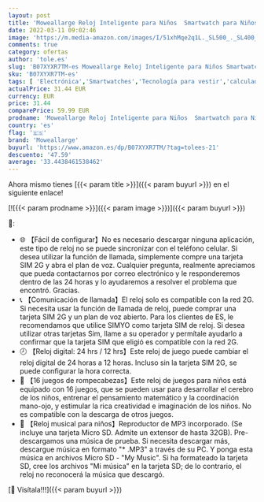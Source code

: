 ```yaml
---
layout: post
title: 'Moweallarge Reloj Inteligente para Niños  Smartwatch para Niños con Música  SOS Llamadas  16 Juegos  Cámara  Despertador  Calculadora  Reloj Teléfono 4-12 Años niño niña Cumpleaños Regalo'
date: 2022-03-11 09:02:46
image: 'https://m.media-amazon.com/images/I/51xhMqe2q1L._SL500_._SL400_.jpg'
comments: true
category: ofertas
author: 'tole.es'
slug: 'B07XYXR7TM-es Moweallarge Reloj Inteligente para Niños Smartwatch para...'
sku: 'B07XYXR7TM-es'
tags: [ 'Electrónica','Smartwatches','Tecnología para vestir','calculadora','moweallarge', ]
actualPrice: 31.44 EUR
currency: EUR
price: 31.44
comparePrice: 59.99 EUR
prodname: 'Moweallarge Reloj Inteligente para Niños  Smartwatch para Niños con Música  SOS Llamadas  16 Juegos  Cámara  Despertador  Calculadora  Reloj Teléfono 4-12 Años niño niña Cumpleaños Regalo'
country: 'es'
flag: '🇪🇸'
brand: 'Moweallarge'
buyurl: 'https://www.amazon.es/dp/B07XYXR7TM/?tag=tolees-21'
descuento: '47.59'
average: '33.4438461538462'
---
```


Ahora mismo tienes [{{< param title >}}]({{< param buyurl >}}) en el siguiente enlace!

[![{{< param prodname >}}]({{< param image >}})]({{< param buyurl >}})

🔎:

- 🌐 【Fácil de configurar】No es necesario descargar ninguna aplicación, este tipo de reloj no se puede sincronizar con el teléfono celular. Si desea utilizar la función de llamada, simplemente compre una tarjeta SIM 2G y abra el plan de voz. Cualquier pregunta, realmente apreciamos que pueda contactarnos por correo electrónico y le responderemos dentro de las 24 horas y lo ayudaremos a resolver el problema que encontró. Gracias.
- 📞 【Comunicación de llamada】El reloj solo es compatible con la red 2G. Si necesita usar la función de llamada de reloj, puede comprar una tarjeta SIM 2G y un plan de voz abierto. Para los clientes de ES, le recomendamos que utilice SIMYO como tarjeta SIM de reloj. Si desea utilizar otras tarjetas Sim, llame a su operador y permítale ayudarlo a confirmar que la tarjeta SIM que eligió es compatible con la red 2G.
- 🕗 【Reloj digital: 24 hrs / 12 hrs】Este reloj de juego puede cambiar el reloj digital de 24 horas a 12 horas. Incluso sin la tarjeta SIM 2G, se puede configurar la hora correcta.
- 📐 【16 juegos de rompecabezas】Este reloj de juegos para niños está equipado con 16 juegos, que se pueden usar para desarrollar el cerebro de los niños, entrenar el pensamiento matemático y la coordinación mano-ojo, y estimular la rica creatividad e imaginación de los niños. No es compatible con la descarga de otros juegos.
- 🎵 【Reloj musical para niños】Reproductor de MP3 incorporado. (Se incluye una tarjeta Micro SD. Admite un extensor de hasta 32GB). Pre-descargamos una música de prueba. Si necesita descargar más, descargue música en formato "* .MP3" a través de su PC. Y ponga esta música en archivos Micro SD - "My Music". Si ha formateado la tarjeta SD, cree los archivos "Mi música" en la tarjeta SD; de lo contrario, el reloj no reconocerá la música que descargó.

[🛒 Visítala!!!]({{< param buyurl >}})
